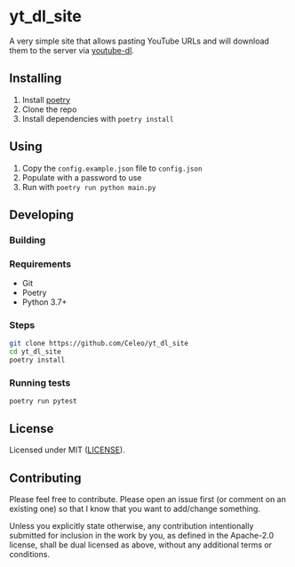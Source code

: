 # yt_dl_site

A very simple site that allows pasting YouTube URLs and will download them to the server via [youtube-dl](https://github.com/ytdl-org/youtube-dl).

## Installing

1. Install [poetry](https://python-poetry.org/)
1. Clone the repo
1. Install dependencies with `poetry install`

## Using

1. Copy the `config.example.json` file to `config.json`
1. Populate with a password to use
1. Run with `poetry run python main.py`

## Developing

### Building

### Requirements

* Git
* Poetry
* Python 3.7+

### Steps

```sh
git clone https://github.com/Celeo/yt_dl_site
cd yt_dl_site
poetry install
```

### Running tests

`poetry run pytest`

## License

Licensed under MIT ([LICENSE](LICENSE)).

## Contributing

Please feel free to contribute. Please open an issue first (or comment on an existing one) so that I know that you want to add/change something.

Unless you explicitly state otherwise, any contribution intentionally submitted for inclusion in the work by you, as defined in the Apache-2.0 license,
shall be dual licensed as above, without any additional terms or conditions.
